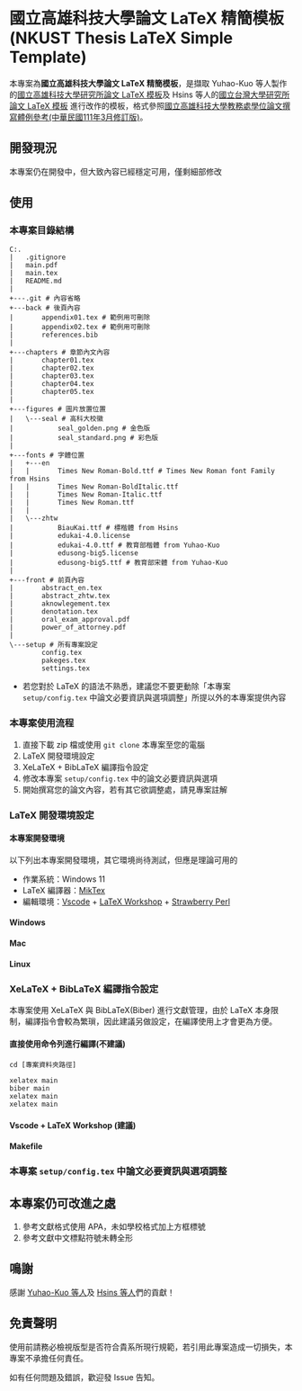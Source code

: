 # 國立高雄科技大學論文 LaTeX 精簡模板<br>(NKUST Thesis LaTeX Simple Template)

本專案為**國立高雄科技大學論文 LaTeX 精簡模板**，是擷取 Yuhao-Kuo 等人製作的[國立高雄科技大學研究所論文 LaTeX 模板](https://github.com/yuhao-kuo/NKUST-thesis-template)及 Hsins 等人的[國立台灣大學研究所論文 LaTeX 模板](https://github.com/Hsins/NTU-Thesis-LaTeX-Template) 進行改作的模板，格式參照[國立高雄科技大學教務處學位論文撰寫體例參考(中華民國111年3月修訂版)](https://acad.nkust.edu.tw/var/file/4/1004/img/212/F-2-35.docx)。

## 開發現況

本專案仍在開發中，但大致內容已經穩定可用，僅剩細部修改

## 使用

### 本專案目錄結構

```text
C:.
|   .gitignore
|   main.pdf
|   main.tex
|   README.md
|   
+---.git # 內容省略
+---back # 後頁內容
|       appendix01.tex # 範例用可刪除
|       appendix02.tex # 範例用可刪除
|       references.bib
|       
+---chapters # 章節內文內容
|       chapter01.tex
|       chapter02.tex
|       chapter03.tex
|       chapter04.tex
|       chapter05.tex
|       
+---figures # 圖片放置位置
|   \---seal # 高科大校徽
|           seal_golden.png # 金色版
|           seal_standard.png # 彩色版
|           
+---fonts # 字體位置
|   +---en 
|   |       Times New Roman-Bold.ttf # Times New Roman font Family from Hsins
|   |       Times New Roman-BoldItalic.ttf
|   |       Times New Roman-Italic.ttf
|   |       Times New Roman.ttf
|   |       
|   \---zhtw
|           BiauKai.ttf # 標楷體 from Hsins
|           edukai-4.0.license
|           edukai-4.0.ttf # 教育部楷體 from Yuhao-Kuo
|           edusong-big5.license
|           edusong-big5.ttf # 教育部宋體 from Yuhao-Kuo
|           
+---front # 前頁內容
|       abstract_en.tex
|       abstract_zhtw.tex
|       aknowlegement.tex
|       denotation.tex
|       oral_exam_approval.pdf
|       power_of_attorney.pdf
|       
\---setup # 所有專案設定
        config.tex
        pakeges.tex
        settings.tex
```

- 若您對於 LaTeX 的語法不熟悉，建議您不要更動除「本專案 `setup/config.tex` 中論文必要資訊與選項調整」所提以外的本專案提供內容

### 本專案使用流程

1. 直接下載 zip 檔或使用 `git clone` 本專案至您的電腦
2. LaTeX 開發環境設定
3. XeLaTeX + BibLaTeX 編譯指令設定
4. 修改本專案 `setup/config.tex` 中的論文必要資訊與選項
5. 開始撰寫您的論文內容，若有其它欲調整處，請見專案註解

### LaTeX 開發環境設定

#### 本專案開發環境

以下列出本專案開發環境，其它環境尚待測試，但應是理論可用的

- 作業系統：Windows 11
- LaTeX 編譯器：[MikTex](https://miktex.org/)
- 編輯環境：[Vscode](https://code.visualstudio.com/) + [LaTeX Workshop](https://marketplace.visualstudio.com/items?itemName=James-Yu.latex-workshop) + [Strawberry Perl](https://strawberryperl.com/)

#### Windows

#### Mac

#### Linux

### XeLaTeX + BibLaTeX 編譯指令設定

本專案使用 XeLaTeX 與 BibLaTeX(Biber) 進行文獻管理，由於 LaTeX 本身限制，編譯指令會較為繁瑣，因此建議另做設定，在編譯使用上才會更為方便。

#### 直接使用命令列進行編譯(不建議)

   ```
   cd [專案資料夾路徑]

   xelatex main
   biber main
   xelatex main
   xelatex main
   ```

#### Vscode + LaTeX Workshop (建議)

#### Makefile

### 本專案 `setup/config.tex` 中論文必要資訊與選項調整

## 本專案仍可改進之處

1. 參考文獻格式使用 APA，未如學校格式加上方框標號
2. 參考文獻中文標點符號未轉全形

## 鳴謝

感謝 [Yuhao-Kuo 等人](https://github.com/yuhao-kuo/NKUST-thesis-template/graphs/contributors)及 [Hsins 等人](https://github.com/Hsins/NTU-Thesis-LaTeX-Template/graphs/contributors)們的貢獻！

## 免責聲明

使用前請務必檢視版型是否符合貴系所現行規範，若引用此專案造成一切損失，本專案不承擔任何責任。

如有任何問題及錯誤，歡迎發 Issue 告知。
